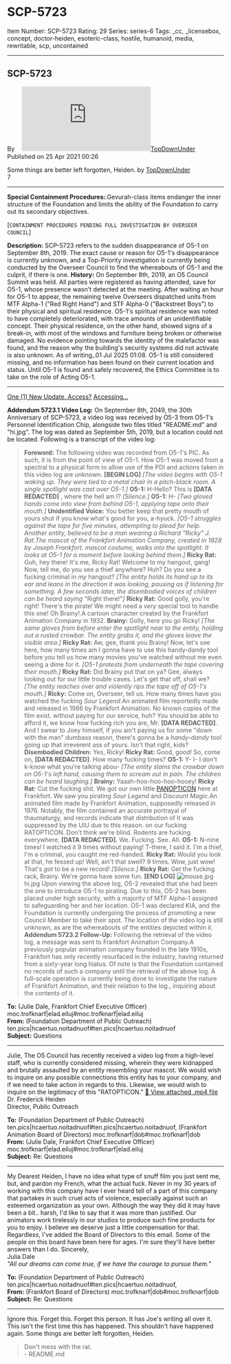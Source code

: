 # SCP-5723
Item Number: SCP-5723
Rating: 29
Series: series-6
Tags: _cc, _licensebox, concept, doctor-heiden, esoteric-class, hostile, humanoid, media, rewritable, scp, uncontained

---

SCP-5723  
---  
Byㅤ [![TopDownUnder](https://www.wikidot.com/avatar.php?userid=3253914&amp;size=small&amp;timestamp=1751332334)](http://www.wikidot.com/user:info/topdownunder)[TopDownUnder](http://www.wikidot.com/user:info/topdownunder)  
Published on 25 Apr 2021 00:26  
  

Some things are better left forgotten, Heiden.
by [TopDownUnder](/top)  
7
* * *
**Special Containment Procedures:**.Gevurah-class items endanger the inner structure of the Foundation and limits the ability of the Foundation to carry out its secondary objectives.  
  

[`CONTAINMENT PROCEDURES PENDING FULL INVESTIGATION BY OVERSEER COUNCIL`]
  
  
**Description:** SCP-5723 refers to the sudden disappearance of O5-1 on September 8th, 2019. The exact cause or reason for O5-1's disappearance is currently unknown, and a Top-Priority investigation is currently being conducted by the Overseer Council to find the whereabouts of O5-1 and the culprit, if there is one. 
**History:** On September 8th, 2019, an O5 Council Summit was held. All parties were registered as having attended, save for O5-1, whose presence wasn't detected at the meeting. After waiting an hour for O5-1 to appear, the remaining twelve Overseers dispatched units from MTF Alpha-1 ("Red Right Hand") and STF Alpha-0 ("Backstreet Boys") to their physical and spiritual residence. O5-1's spiritual residence was noted to have completely deteriorated, with trace amounts of an unidentifiable concept. Their physical residence, on the other hand, showed signs of a break-in, with most of the windows and furniture being broken or otherwise damaged. No evidence pointing towards the identity of the malefactor was found, and the reason why the building's security systems did not activate is also unknown.
As of writing,.01 Jul 2025 01:08. O5-1 is still considered missing, and no information has been found on their current location and status. Until O5-1 is found and safely recovered, the Ethics Committee is to take on the role of Acting O5-1.
  
  
  
  
  
  
  

* * *
[One (1) New Update. Access?](javascript:;)
[Accessing...](javascript:;)
  
  
**Addendum 5723.1 Video Log:** On September 8th, 2049, the 30th Anniversary of SCP-5723, a video log was received by O5-3 from O5-1's Personnel Identification Chip, alongside two files titled "README.md" and "hi.jpg". The log was dated as September 5th, 2019, but a location could not be located. Following is a transcript of the video log:  

> **Foreword:** The following video was recorded from O5-1's PIC. As such, it is from the point of view of O5-1. How O5-1 was moved from a spectral to a physical form to allow use of the PDI and actions taken in this video log are unknown.
> **[BEGIN LOG]**
> _[The video begins with O5-1 waking up. They were tied to a metal chair in a pitch-black room. A single spotlight was cast over O5-1.]_
> **O5-1:** H-Hello? This is **[DATA REDACTED]** , where the hell am I?
> _[Silence.]_
> **O5-1:** H-
> _[Two gloved hands come into view from behind O5-1, applying tape onto their mouth.]_
> **Unidentified Voice:** You better keep that pretty mouth of yours shut if you know what's good for you, a-hyuck.
> _[O5-1 struggles against the tape for five minutes, attempting to plead for help. Another entity, believed to be a man wearing a Richard "Ricky" J. Rat.The mascot of the Frankfort Animation Company, created in 1928 by Joseph Frankfort. mascot costume, walks into the spotlight. It looks at O5-1 for a moment before looking behind them.]_
> **Ricky Rat:** Guh, hey there! It's me, Ricky Rat! Welcome to my hangout, gang! Now, tell me, do you see a thief anywhere? Huh? Do you see a fucking criminal in _my_ hangout?
> _[The entity holds its hand up to its ear and leans in the direction it was looking, pausing as if listening for something. A few seconds later, the disembodied voices of children can be heard saying_ "Right there!"_]_
> **Ricky Rat:** Good golly, you're right! There's the pirate! We might need a _very_ special tool to handle this one! Oh Brainy!.A cartoon character created by the Frankfort Animation Company in 1932.
> **Brainy:** Golly, here you go Ricky!
> _[The same gloves from before enter the spotlight near to the entity, holding out a rusted crowbar. The entity grabs it, and the gloves leave the visible area.]_
> **Ricky Rat:** Aw, gee, thank you Brainy! Now, let's see here, how many times am I gonna have to use this handy-dandy tool before you tell us how many movies you've watched without me even seeing a dime for it.
> _[O5-1 protests from underneath the tape covering their mouth.]_
> **Ricky Rat:** Did Brainy put that on ya? Gee, always looking out for our little trouble cases. Let's get that off, shall we?
> _[The entity reaches over and violently rips the tape off of O5-1's mouth.]_
> **Ricky:** Come on, Overseer, tell us. How many times have you watched the fucking _Sour Legend_.An animated film reportedly made and released in 1986 by Frankfort Animation. No known copies of the film exist. without paying for our service, huh? You should be able to afford it, we know how fucking rich you are, Mr. **[DATA REDACTED]**. And I swear to Joey himself, if you ain't paying us for some "down with the man" dumbass reason, there's gonna be a _handy-dandy_ tool going up that irreverent ass of yours. Isn't that right, kids?
> **Disembodied Children:** Yes, Ricky!
> **Ricky Rat:** Good, good! So, come on, **[DATA REDACTED]**. How many fucking times?
> **O5-1:** Y- I- I don't k-know what you're talking abou-
> _[The entity slams the crowbar down on O5-1's left hand, causing them to scream out in pain. The children can be heard laughing.]_
> **Brainy:** Yaaah-hoo-hoo-hoo-hooey!
> **Ricky Rat:** Cut the fucking shit. We got our own little [PANOPTICON](/scp-5900) here at Frankfort. We saw you pirating _Sour Legend_ and _Discount Magic_.An animated film made by Frankfort Animation, supposedly released in 1976. Notably, the film contained an accurate portrayal of thaumaturgy, and records indicate that distribution of it was suppressed by the UIU due to this reason. on our fucking RATOPTICON. Don't think we're blind. Rodents are fucking everywhere, **[DATA REDACTED]**. We. Fucking. See. All.
> **O5-1:** N-nine times! I watched it 9 times without paying! T-there, I said it. I'm a thief, I'm a criminal, you caught me red-handed.
> **Ricky Rat:** Would you look at that, he fessed up! Well, ain't that swell? 9 times. Wow, just wow! That's _got_ to be a new record!
> _[Silence.]_
> **Ricky Rat:** Get the fucking rack, Brainy. We're gonna have some fun.
> **[END LOG]**
![mouse.jpg](https://scp-wiki.wdfiles.com/local--files/scp-5723/mouse.jpg)
hi.jpg
Upon viewing the above log, O5-2 revealed that she had been the one to introduce O5-1 to pirating. Due to this, O5-2 has been placed under high security, with a majority of MTF Alpha-1 assigned to safeguarding her and her location. O5-1 was declared KIA, and the Foundation is currently undergoing the process of promoting a new Council Member to take their spot. The location of the video log is still unknown, as are the whereabouts of the entities depicted within it.
**Addendum 5723.2 Follow-Up:** Following the retrieval of the video log, a message was sent to Frankfort Animation Company.A previously popular animation company founded in the late 1910s, Frankfort has only recently resurfaced in the industry, having returned from a sixty-year long hiatus. Of note is that the Foundation contained no records of such a company until the retrieval of the above log. A full-scale operation is currently being done to investigate the nature of Frankfort Animation, and their relation to the log., inquiring about the contents of it.  

**To:** (Julie Dale, Frankfort Chief Executive Officer) moc.trofknarf|elad.eiluj#moc.trofknarf|elad.eiluj  
**From:** (Foundation Department of Public Outreach) ten.pics|hcaertuo.noitadnuof#ten.pics|hcaertuo.noitadnuof  
**Subject:** Questions
* * *
Julie,
The O5 Council has recently received a video log from a high-level staff, who is currently considered missing, wherein they were kidnapped and brutally assaulted by an entity resembling your mascot. We would wish to inquire on any possible connections this entity has to your company, and if we need to take action in regards to this.
Likewise, we would wish to inquire on the legitimacy of this "RATOPTICON."
[📎 View attached .mp4 file](javascript:;)
Dr. Frederick Heiden  
Director, Public Outreach
  

**To:** (Foundation Department of Public Outreach) ten.pics|hcaertuo.noitadnuof#ten.pics|hcaertuo.noitadnuof, (Frankfort Animation Board of Directors) moc.trofknarf|dob#moc.trofknarf|dob  
**From:** (Julie Dale, Frankfort Chief Executive Officer) moc.trofknarf|elad.eiluj#moc.trofknarf|elad.eiluj  
**Subject:** Re: Questions
* * *
My Dearest Heiden,
I have no idea what type of snuff film you just sent me, but, and pardon my French, what the actual fuck. Never in my 30 years of working with this company have I ever heard tell of a part of this company that partakes in such cruel acts of violence, especially against such an esteemed organization as your own.
Although the way they did it may have been a bit.. harsh, I'd like to say that it was more than justified. Our animators work tirelessly in our studios to produce such fine products for you to enjoy. I believe we deserve just a little compensation for that.
Regardless, I've added the Board of Directors to this email. Some of the people on this board have been here for ages. I'm sure they'll have better answers than I do.
Sincerely,  
Julia Dale  
_"All our dreams can come true, if we have the courage to pursue them."_
  

**To:** (Foundation Department of Public Outreach) ten.pics|hcaertuo.noitadnuof#ten.pics|hcaertuo.noitadnuof,  
**From:** (Frankfort Board of Directors) moc.trofknarf|dob#moc.trofknarf|dob  
**Subject:** Re: Questions
* * *
Ignore this. Forget this. Forget this person. It has Joe's writing all over it. This isn't the first time this has happened. This shouldn't have happened again.
Some things are better left forgotten, Heiden.
  
  
  
  
  
  
  
  
  
  

> Don't mess with the rat.  
>  \- README.md